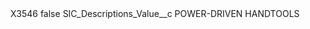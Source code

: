 <?xml version="1.0" encoding="UTF-8"?>
<CustomMetadata xmlns="http://soap.sforce.com/2006/04/metadata" xmlns:xsi="http://www.w3.org/2001/XMLSchema-instance" xmlns:xsd="http://www.w3.org/2001/XMLSchema">
    <label>X3546</label>
    <protected>false</protected>
    <values>
        <field>SIC_Descriptions_Value__c</field>
        <value xsi:type="xsd:string">POWER-DRIVEN HANDTOOLS</value>
    </values>
</CustomMetadata>
